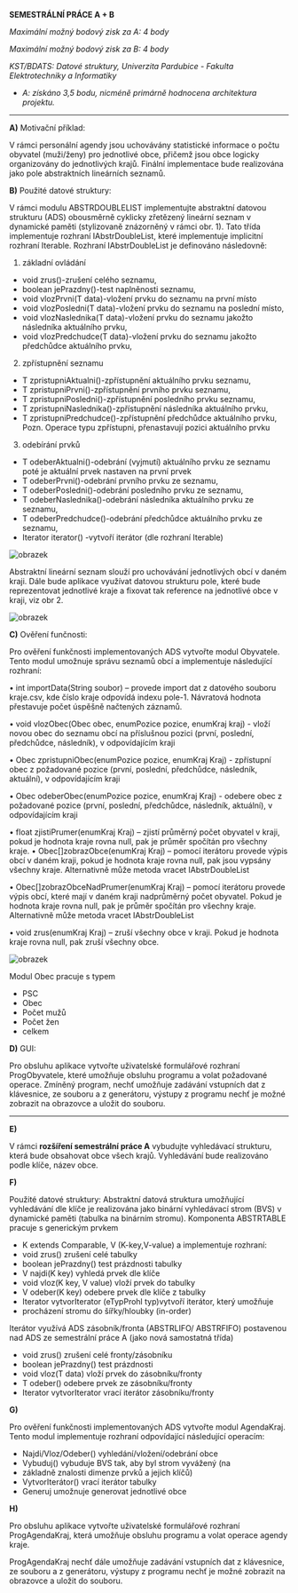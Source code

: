 **SEMESTRÁLNÍ PRÁCE A + B**

_Maximální možný bodový zisk za A: 4 body_ 

_Maximální možný bodový zisk za B: 4 body_ 

_KST/BDATS: Datové struktury, Univerzita Pardubice - Fakulta Elektrotechniky a Informatiky_

- _A: získáno 3,5 bodu, nicméně primárně hodnocena architektura projektu._

____

**A)** Motivační příklad:

V rámci personální agendy jsou uchovávány statistické informace o počtu obyvatel
(muži/ženy) pro jednotlivé obce, přičemž jsou obce logicky organizovány do jednotlivých
krajů. Finální implementace bude realizována jako pole abstraktních lineárních seznamů.

**B)** Použité datové struktury:

V rámci modulu ABSTRDOUBLELIST implementujte abstraktní datovou strukturu (ADS)
obousměrně cyklicky zřetězený lineární seznam v dynamické paměti (stylizovaně
znázorněný v rámci obr. 1). Tato třída implementuje rozhraní IAbstrDoubleList,
které implementuje implicitní rozhraní Iterable. Rozhraní IAbstrDoubleList je
definováno následovně:

1) základní ovládání
- void zrus()-zrušení celého seznamu,
- boolean jePrazdny()-test naplněnosti seznamu,
- void vlozPrvni(T data)-vložení prvku do seznamu na první místo
- void vlozPosledni(T data)-vložení prvku do seznamu na poslední místo,
- void vlozNaslednika(T data)-vložení prvku do seznamu jakožto následníka
aktuálního prvku,
- void vlozPredchudce(T data)-vložení prvku do seznamu jakožto předchůdce
aktuálního prvku,

2) zpřístupnění seznamu
- T zpristupniAktualni()-zpřístupnění aktuálního prvku seznamu,
- T zpristupniPrvni()-zpřístupnění prvního prvku seznamu,
- T zpristupniPosledni()-zpřístupnění posledního prvku seznamu,
- T zpristupniNaslednika()-zpřístupnění následníka aktuálního prvku,
- T zpristupniPredchudce()-zpřístupnění předchůdce aktuálního prvku,
Pozn. Operace typu zpřístupni, přenastavují pozici aktuálního prvku

3) odebírání prvků
- T odeberAktualni()-odebrání (vyjmutí) aktuálního prvku ze seznamu poté je
aktuální prvek nastaven na první prvek
- T odeberPrvni()-odebrání prvního prvku ze seznamu,
- T odeberPosledni()-odebrání posledního prvku ze seznamu,
- T odeberNaslednika()-odebrání následníka aktuálního prvku ze seznamu,
- T odeberPredchudce()-odebrání předchůdce aktuálního prvku ze seznamu,
- Iterator<T> iterator() -vytvoří iterátor (dle rozhraní Iterable)


![obrazek](https://github.com/user-attachments/assets/0cbc4e7f-ac53-4532-a7b8-52b027828316)

Abstraktní lineární seznam slouží pro uchovávání jednotlivých obcí v daném kraji. Dále
bude aplikace využívat datovou strukturu pole, které bude reprezentovat jednotlivé kraje a
fixovat tak reference na jednotlivé obce v kraji, viz obr 2.

![obrazek](https://github.com/user-attachments/assets/9c310ae8-131b-455d-92e7-772ff43eb8c2)

**C)** Ověření funčnosti:

Pro ověření funkčnosti implementovaných ADS vytvořte modul Obyvatele. Tento modul
umožnuje správu seznamů obcí a implementuje následující rozhraní:


• int importData(String soubor) – provede import dat z datového souboru
kraje.csv, kde číslo kraje odpovídá indexu pole-1. Návratová hodnota přestavuje počet
úspěšně načtených záznamů.


• void vlozObec(Obec obec, enumPozice pozice, enumKraj kraj) -
vloží novou obec do seznamu obcí na příslušnou pozici (první, poslední, předchůdce,
následník), v odpovídajícím kraji

• Obec zpristupniObec(enumPozice pozice, enumKraj Kraj) -
zpřístupní obec z požadované pozice (první, poslední, předchůdce, následník, aktuální),
v odpovídajícím kraji

• Obec odeberObec(enumPozice pozice, enumKraj Kraj) - odebere
obec z požadované pozice (první, poslední, předchůdce, následník, aktuální),
v odpovídajícím kraji

• float zjistiPrumer(enumKraj Kraj) – zjistí průměrný počet obyvatel
v kraji, pokud je hodnota kraje rovna null, pak je průměr spočítán pro všechny kraje.
• Obec[]zobrazObce(enumKraj Kraj) – pomocí iterátoru provede výpis obcí
v daném kraji, pokud je hodnota kraje rovna null, pak jsou vypsány všechny kraje.
Alternativně může metoda vracet IAbstrDoubleList

• Obec[]zobrazObceNadPrumer(enumKraj Kraj) – pomocí iterátoru provede
výpis obcí, které mají v daném kraji nadprůměrný počet obyvatel. Pokud je hodnota kraje
rovna null, pak je průměr spočítán pro všechny kraje. Alternativně může metoda vracet
IAbstrDoubleList

• void zrus(enumKraj Kraj) – zruší všechny obce v kraji. Pokud je hodnota
kraje rovna null, pak zruší všechny obce.

![obrazek](https://github.com/user-attachments/assets/8504e73c-01a1-43e6-9127-3d9a6c5bcabb)

Modul Obec pracuje s typem
  - PSC
  - Obec
  - Počet mužů
  - Počet žen
  - celkem

**D)** GUI:

Pro obsluhu aplikace vytvořte uživatelské formulářové rozhraní ProgObyvatele, které
umožňuje obsluhu programu a volat požadované operace.
Zmíněný program, nechť umožňuje zadávání vstupních dat z klávesnice, ze souboru a
z generátoru, výstupy z programu nechť je možné zobrazit na obrazovce a uložit do souboru.

___
**E)** 

V rámci **rozšíření semestrální práce A** vybudujte vyhledávací strukturu, která bude
obsahovat obce všech krajů. Vyhledávání bude realizováno podle klíče, název obce.

**F)**

Použité datové struktury:
Abstraktní datová struktura umožňující vyhledávání dle klíče je realizována jako binární
vyhledávací strom (BVS) v dynamické paměti (tabulka na binárním stromu).
Komponenta ABSTRTABLE pracuje s generickým prvkem
 - K extends Comparable<K>, V (K-key,V-value) a implementuje rozhraní:
 - void zrus() zrušení celé tabulky
 - boolean jePrazdny() test prázdnosti tabulky
 - V najdi(K key) vyhledá prvek dle klíče
 - void vloz(K key, V value) vloží prvek do tabulky
 - V odeber(K key) odebere prvek dle klíče z tabulky
 - Iterator vytvorIterator (eTypProhl typ)vytvoří iterátor, který umožňuje
 - procházení stromu do šířky/hloubky (in-order)


Iterátor využívá ADS zásobník/fronta (ABSTRLIFO/ ABSTRFIFO) postavenou nad ADS
ze semestrální práce A (jako nová samostatná třída)
 - void zrus() zrušení celé fronty/zásobníku
 - boolean jePrazdny() test prázdnosti
 - void vloz(T data) vloží prvek do zásobníku/fronty
 - T odeber() odebere prvek ze zásobníku/fronty
 - Iterator vytvorIterator vrací iterátor zásobníku/fronty

**G)**

Pro ověření funkčnosti implementovaných ADS vytvořte modul AgendaKraj. Tento
modul implementuje rozhraní odpovídající následující operacím:
 - Najdi/Vloz/Odeber() vyhledání/vložení/odebrání obce
 - Vybuduj() vybuduje BVS tak, aby byl strom vyvážený (na
 - základně znalosti dimenze prvků a jejich klíčů)
 - VytvorIterátor() vrací iterátor tabulky
 - Generuj umožnuje generovat jednotlivé obce

**H)**

Pro obsluhu aplikace vytvořte uživatelské formulářové rozhraní ProgAgendaKraj, která
umožňuje obsluhu programu a volat operace agendy kraje.

ProgAgendaKraj nechť dále umožňuje zadávání vstupních dat z klávesnice, ze souboru a
z generátoru, výstupy z programu nechť je možné zobrazit na obrazovce a uložit do souboru.
